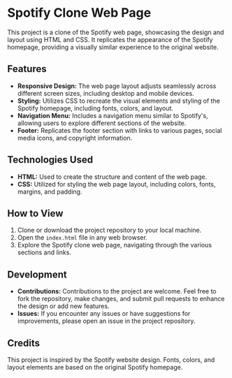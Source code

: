 # Spotify Clone Web Page

This project is a clone of the Spotify web page, showcasing the design and layout using HTML and CSS. It replicates the appearance of the Spotify homepage, providing a visually similar experience to the original website.

## Features

- **Responsive Design:** The web page layout adjusts seamlessly across different screen sizes, including desktop and mobile devices.
- **Styling:** Utilizes CSS to recreate the visual elements and styling of the Spotify homepage, including fonts, colors, and layout.
- **Navigation Menu:** Includes a navigation menu similar to Spotify's, allowing users to explore different sections of the website.
- **Footer:** Replicates the footer section with links to various pages, social media icons, and copyright information.

## Technologies Used

- **HTML:** Used to create the structure and content of the web page.
- **CSS:** Utilized for styling the web page layout, including colors, fonts, margins, and padding.

## How to View

1. Clone or download the project repository to your local machine.
2. Open the `index.html` file in any web browser.
3. Explore the Spotify clone web page, navigating through the various sections and links.

## Development

- **Contributions:** Contributions to the project are welcome. Feel free to fork the repository, make changes, and submit pull requests to enhance the design or add new features.
- **Issues:** If you encounter any issues or have suggestions for improvements, please open an issue in the project repository.

## Credits

This project is inspired by the Spotify website design. Fonts, colors, and layout elements are based on the original Spotify homepage.